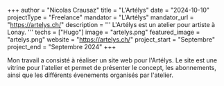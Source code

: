 +++
author = "Nicolas Crausaz"
title = "L'Artélys"
date = "2024-10-10"
projectType = "Freelance"
mandator = "L'Artélys"
mandator_url = "https://artelys.ch/"
description = '''
L'Artélys est un atelier pour artiste à Lonay.
'''
techs = ["Hugo"]
image = "artelys.png"
featured_image = "artelys.png"
website = "https://artelys.ch/"
project_start = "Septembre"
project_end = "Septembre 2024"
+++

Mon travail a consisté à réaliser un site web pour l'Artélys. Le site est une vitrine pour l'atelier et permet de présenter le concept, les abonnements, ainsi que les différents évenements organisés par l'atelier.